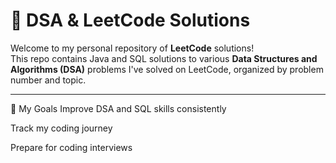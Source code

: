 # 🧠 DSA & LeetCode Solutions

Welcome to my personal repository of **LeetCode** solutions!  
This repo contains Java and SQL solutions to various **Data Structures and Algorithms (DSA)** problems I've solved on LeetCode, organized by problem number and topic.

---

🌟 My Goals
Improve DSA and SQL skills consistently

Track my coding journey

Prepare for coding interviews

